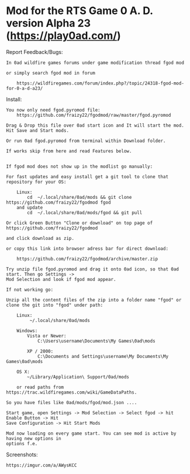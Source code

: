 # Mod for the RTS Game 0 A. D. version Alpha 23 (https://play0ad.com/)

Report Feedback/Bugs:

    In 0ad wildfire games forums under game modification thread fgod mod

    or simply search fgod mod in forum

        https://wildfiregames.com/forum/index.php?/topic/24318-fgod-mod-for-0-a-d-a23/


Install:

    You now only need fgod.pyromod file:
        https://github.com/fraizy22/fgodmod/raw/master/fgod.pyromod

    Drag & Drop this file over 0ad start icon and It will start the mod. Hit Save and Start mods.

    Or run 0ad fgod.pyromod from terminal within Download folder.

    If works skip from here and read Features below.


    If fgod mod does not show up in the modlist go manually:

    For fast updates and easy install get a git tool to clone that repository for your OS:

        Linux:
            cd  ~/.local/share/0ad/mods && git clone https://github.com/fraizy22/fgodmod fgod
        and update
            cd  ~/.local/share/0ad/mods/fgod && git pull            

    Or click Green Button "Clone or download" on top page of https://github.com/fraizy22/fgodmod

    and click download as zip.

    or copy this link into browser adress bar for direct download:
        
        https://github.com/fraizy22/fgodmod/archive/master.zip

    Try unzip file fgod.pyromod and drag it onto 0ad icon, so that 0ad start. Then go Settings ->
    Mod Selection and look if fgod mod appear.

    If not working go:

    Unzip all the content files of the zip into a folder name "fgod" or clone the git into "fgod" under path:

        Linux:
             ~/.local/share/0ad/mods

        Windows:
            Vista or Newer:
                C:\Users\username\Documents\My Games\0ad\mods

            XP / 2000:
                C:\Documents and Settings\username\My Documents\My Games\0ad\mods

        OS X:
            ~/Library/Application\ Support/0ad/mods

        or read paths from https://trac.wildfiregames.com/wiki/GameDataPaths.

    So you have files like 0ad/mods/fgod/mod.json ....

    Start game, open Settings -> Mod Selection -> Select fgod -> hit Enable Button -> Hit
    Save Configuration -> Hit Start Mods

    Mod now loading on every game start. You can see mod is active by having new options in
    options f.e.


Screenshots:


    https://imgur.com/a/AWysKCC
